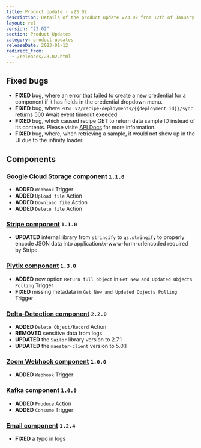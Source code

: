 ```yaml
---
title: Product Update - v23.02
description: Details of the product update v23.02 from 12th of January 2023.
layout: rel
version: "23.02"
section: Product Updates
category: product-updates
releaseDate: 2023-01-12
redirect_from:
  - /releases/23.02.html
---
```


## Fixed bugs

*   **FIXED** bug, where an error that failed to create a new credential for a component if it has fields in the credential dropdown menu.
*   **FIXED** bug, where `POST v2/recipe-deployments/{{deployment_id}}/sync` returns 500 Await event timeout exeeded
*   **FIXED** bug, which caused recipe GET to return data sample ID instead of its contents. Please visite [API Docs](({{site.data.tenant.apiDocsUri}}/v2#/recipes/patch_recipes__recipe_id)) for more information.
*   **FIXED** bug, where, when retrieving a sample, it would not show up in the UI due to the infinity loader.

## Components

### [Google Cloud Storage component](/components/google-cloud-storage/) `1.1.0`

*   **ADDED**  `Webhook` Trigger
*   **ADDED**  `Upload file` Action
*   **ADDED**  `Download file` Action
*   **ADDED**  `Delete file` Action

### [Stripe component](/components/stripe/) `1.1.0`

*   **UPDATED**  internal library from `stringify` to `qs.stringify` to properly encode JSON data into application/x-www-form-urlencoded required by Stripe.

### [Plytix component](/components/plytix/) `1.3.0`

*   **ADDED**  new option `Return full object` in `Get New and Updated Objects Polling` Trigger
*   **FIXED**  missing metadata in `Get New and Updated Objects Polling` Trigger

### [Delta-Detection component](/components/delta-detection/) `2.2.0`

*   **ADDED**  `Delete Object/Record` Action
*   **REMOVED**  sensitive data from logs
*   **UPDATED**  the `Sailor` library version to 2.7.1
*   **UPDATED**  the `maester-client` version to 5.0.1

### [Zoom Webhook component](/components/zoom-webhook/) `1.0.0`

*   **ADDED** `Webhook` Trigger

### [Kafka component](/components/kafka/) `1.0.0`

*   **ADDED** `Produce` Action
*   **ADDED** `Consume` Trigger

### [Email component](/components/email/) `1.2.4`

*   **FIXED** a typo in logs
